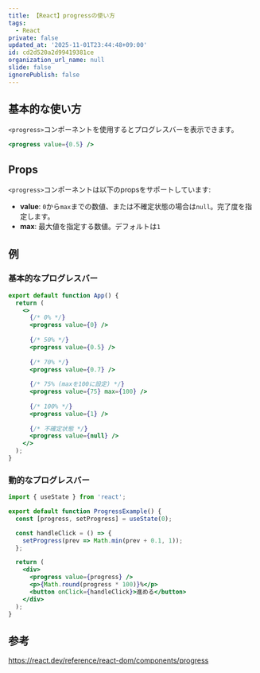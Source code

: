 ```yaml
---
title: 【React】progressの使い方
tags:
  - React
private: false
updated_at: '2025-11-01T23:44:48+09:00'
id: cd2d520a2d99419381ce
organization_url_name: null
slide: false
ignorePublish: false
---
```

## 基本的な使い方

`<progress>`コンポーネントを使用するとプログレスバーを表示できます。

```jsx
<progress value={0.5} />
```

## Props

`<progress>`コンポーネントは以下のpropsをサポートしています:

- **value**: `0`から`max`までの数値、または不確定状態の場合は`null`。完了度を指定します。
- **max**: 最大値を指定する数値。デフォルトは`1`

## 例

### 基本的なプログレスバー

```jsx
export default function App() {
  return (
    <>
      {/* 0% */}
      <progress value={0} />
      
      {/* 50% */}
      <progress value={0.5} />
      
      {/* 70% */}
      <progress value={0.7} />
      
      {/* 75% (maxを100に設定) */}
      <progress value={75} max={100} />
      
      {/* 100% */}
      <progress value={1} />
      
      {/* 不確定状態 */}
      <progress value={null} />
    </>
  );
}
```

### 動的なプログレスバー

```jsx
import { useState } from 'react';

export default function ProgressExample() {
  const [progress, setProgress] = useState(0);

  const handleClick = () => {
    setProgress(prev => Math.min(prev + 0.1, 1));
  };

  return (
    <div>
      <progress value={progress} />
      <p>{Math.round(progress * 100)}%</p>
      <button onClick={handleClick}>進める</button>
    </div>
  );
}
```

## 参考

https://react.dev/reference/react-dom/components/progress
